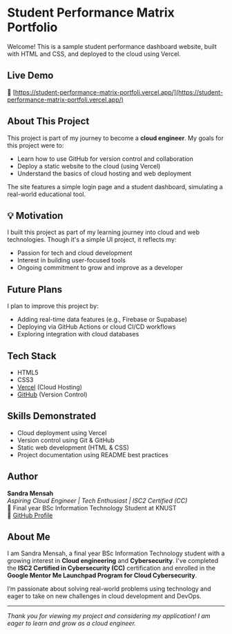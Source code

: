 # Student Performance Matrix Portfolio

Welcome! This is a sample student performance dashboard website, built with HTML and CSS, and deployed to the cloud using Vercel.

## Live Demo  
🔗 [https://student-performance-matrix-portfoli.vercel.app/](https://student-performance-matrix-portfoli.vercel.app/)

## About This Project  
This project is part of my journey to become a **cloud engineer**. My goals for this project were to:

* Learn how to use GitHub for version control and collaboration  
* Deploy a static website to the cloud (using Vercel)  
* Understand the basics of cloud hosting and web deployment  

The site features a simple login page and a student dashboard, simulating a real-world educational tool.

## 💡 Motivation  
I built this project as part of my learning journey into cloud and web technologies. Though it's a simple UI project, it reflects my:

* Passion for tech and cloud development  
* Interest in building user-focused tools  
* Ongoing commitment to grow and improve as a developer  

## Future Plans  
I plan to improve this project by:

* Adding real-time data features (e.g., Firebase or Supabase)  
* Deploying via GitHub Actions or cloud CI/CD workflows  
* Exploring integration with cloud databases  

## Tech Stack

* HTML5  
* CSS3  
* [Vercel](https://vercel.com/) (Cloud Hosting)  
* [GitHub](https://github.com/) (Version Control)

## Skills Demonstrated

* Cloud deployment using Vercel  
* Version control using Git & GitHub  
* Static web development (HTML & CSS)  
* Project documentation using README best practices

## Author  

**Sandra Mensah**  
*Aspiring Cloud Engineer | Tech Enthusiast | ISC2 Certified (CC)*  
📍 Final year BSc Information Technology Student at KNUST  
🔗 [GitHub Profile](https://github.com/mensahsandra)

## About Me

I am Sandra Mensah, a final year BSc Information Technology student with a growing interest in **Cloud engineering** and **Cybersecurity**. I've completed the **ISC2 Certified in Cybersecurity (CC)** certification and enrolled in the **Google Mentor Me Launchpad Program for Cloud Cybersecurity**.

I’m passionate about solving real-world problems using technology and eager to take on new challenges in cloud development and DevOps.

---

*Thank you for viewing my project and considering my application! I am eager to learn and grow as a cloud engineer.*
